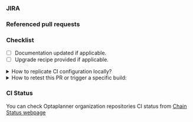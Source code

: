 <!--
Thank you for submitting this pull request.

Please provide all relevant information as outlined below. Feel free to delete
a section if that type of information is not available.
-->

### JIRA

<!-- Add a JIRA ticket link if it exists. -->
<!-- Example: https://issues.redhat.com/browse/PLANNER-1234 -->

### Referenced pull requests

<!-- Add URLs of all referenced pull requests if they exist. This is only required when making
changes that span multiple kiegroup repositories and depend on each other. -->
<!-- Example:
* https://github.com/kiegroup/droolsjbpm-build-bootstrap/pull/1234
* https://github.com/kiegroup/drools/pull/3000
* https://github.com/kiegroup/optaplanner/pull/899
* etc.
-->

### Checklist
- [ ] Documentation updated if applicable.
- [ ] Upgrade recipe provided if applicable.

<details>
<summary>
How to replicate CI configuration locally?
</summary>

Build Chain tool does "simple" maven build(s), the builds are just Maven commands, but because the repositories relates and depends on each other and any change in API or class method could affect several of those repositories there is a need to use [build-chain tool](https://github.com/kiegroup/github-action-build-chain) to handle cross repository builds and be sure that we always use latest version of the code for each repository.
 
[build-chain tool](https://github.com/kiegroup/github-action-build-chain) is a build tool which can be used on command line locally or in Github Actions workflow(s), in case you need to change multiple repositories and send multiple dependent pull requests related with a change you can easily reproduce the same build by executing it on Github hosted environment or locally in your development environment. See [local execution](https://github.com/kiegroup/github-action-build-chain#local-execution) details to get more information about it.
</details>

<details>
<summary>
How to retest this PR or trigger a specific build:
</summary>

* for a <b>pull request build</b> please add comment: <b>Jenkins retest this</b>
* for a <b>specific pull request build</b> please add comment: <b>Jenkins (re)run [optaplanner|kogito-apps|kogito-examples|optaplanner-quickstarts|optaweb-employee-rostering|optaweb-vehicle-routing] tests</b>
* for a <b>full downstream build</b> 
  * for <b>jenkins</b> job: please add comment: <b>Jenkins run fdb</b>
  * for <b>github actions</b> job: add the label `run_fdb`
* for a <b>compile downstream build</b> please add comment: <b>Jenkins run cdb</b>
* for a <b>full production downstream build</b> please add comment: <b>Jenkins execute product fdb</b>
* for an <b>upstream build</b> please add comment: <b>Jenkins run upstream</b>
* for a <b>Quarkus LTS check</b> please add comment: <b>Jenkins run LTS</b>
* for a <b>specific Quarkus LTS check</b> please add comment: <b>Jenkins (re)run [optaplanner|kogito-apps|kogito-examples|optaplanner-quickstarts|optaweb-employee-rostering|optaweb-vehicle-routing] LTS</b>
* for a <b>Native check</b> please add comment: <b>Jenkins run native</b>
* for a <b>specific Native LTS check</b> please add comment: <b>Jenkins (re)run [optaplanner|kogito-apps|kogito-examples|optaplanner-quickstarts|optaweb-employee-rostering|optaweb-vehicle-routing] native</b>
</details>

### CI Status

 You can check Optaplanner organization repositories CI status from [Chain Status webpage](https://kiegroup.github.io/optaplanner/)
